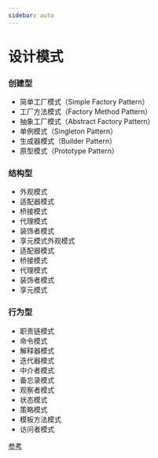 ```yaml
---
sidebar: auto
---
```


# 设计模式

### 创建型

- 简单工厂模式（Simple Factory Pattern）
- 工厂方法模式（Factory Method Pattern）
- 抽象工厂模式（Abstract Factory Pattern）
- 单例模式（Singleton Pattern）
- 生成器模式（Builder Pattern）
- 原型模式（Prototype Pattern）

### 结构型

- 外观模式
- 适配器模式
- 桥接模式
- 代理模式
- 装饰者模式
- 享元模式外观模式
- 适配器模式
- 桥接模式
- 代理模式
- 装饰者模式
- 享元模式

### 行为型

- 职责链模式
- 命令模式
- 解释器模式
- 迭代器模式
- 中介者模式
- 备忘录模式
- 观察者模式
- 状态模式
- 策略模式
- 模板方法模式
- 访问者模式

[参考](https://juejin.cn/post/6844903795017646094)